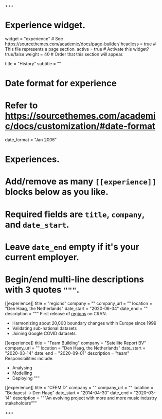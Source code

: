 +++
# Experience widget.
widget = "experience"  # See https://sourcethemes.com/academic/docs/page-builder/
headless = true  # This file represents a page section.
active = true  # Activate this widget? true/false
weight = 40  # Order that this section will appear.

title = "History"
subtitle = ""

# Date format for experience
#   Refer to https://sourcethemes.com/academic/docs/customization/#date-format
date_format = "Jan 2006"

# Experiences.
#   Add/remove as many `[[experience]]` blocks below as you like.
#   Required fields are `title`, `company`, and `date_start`.
#   Leave `date_end` empty if it's your current employer.
#   Begin/end multi-line descriptions with 3 quotes `"""`.
[[experience]]
  title = "regions"
  company = ""
  company_url = ""
  location = "Den Haag, the Netherlands"
  date_start = "2020-06-04"
  date_end = ""
  description = """
  First release of [regions](http://regions.danielantal.eu/) on CRAN.
  
  * Harmonizing about 20,000 boundary changes within Europe since 1999
  * Validating sub-national datasets
  * Joining Google COVID datasets. 
  
[[experience]]
  title = "Team Building"
  company = "Satellite Report BV"
  company_url = ""
  location = "Den Haag, the Netherlands"
  date_start = "2020-03-14"
  date_end = "2020-09-01"
  description = "team"
  Responsibilities include:
  
  * Analysing
  * Modelling
  * Deploying
  """

[[experience]]
  title = "CEEMID"
  company = ""
  company_url = ""
  location = "Budapest -> Den Haag"
  date_start = "2014-04-30"
  date_end = "2020-03-14"
  description = """An evolving project with more and more music industry stakeholders"""

+++
